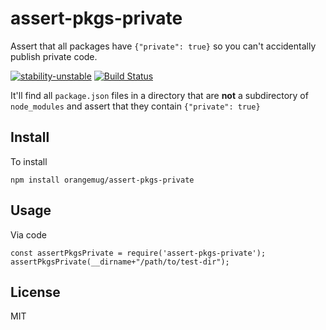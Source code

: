 # assert-pkgs-private
Assert that all packages have `{"private": true}` so you can't accidentally publish private code.

[![stability-unstable](https://img.shields.io/badge/stability-unstable-yellow.svg)][stability]
[![Build Status](https://circleci.com/gh/orangemug/{proj}.png?style=shield)][circleci]

[stability]:   https://github.com/orangemug/stability-badges#unstable
[circleci]:    https://circleci.com/gh/orangemug/{proj}

It'll find all `package.json` files in a directory that are **not** a subdirectory of `node_modules` and assert that they contain `{"private": true}`


## Install
To install

```
npm install orangemug/assert-pkgs-private
```


## Usage
Via code

```
const assertPkgsPrivate = require('assert-pkgs-private');
assertPkgsPrivate(__dirname+"/path/to/test-dir");
```


## License
MIT

